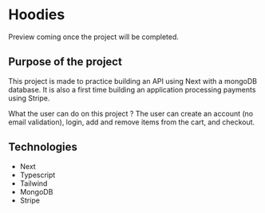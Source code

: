 # Hoodies

Preview coming once the project will be completed.

## Purpose of the project

This project is made to practice building an API using Next with a mongoDB database.
It is also a first time building an application processing payments using Stripe.

What the user can do on this project ?
The user can create an account (no email validation), login, add and remove items from the cart, and checkout.

## Technologies

- Next
- Typescript
- Tailwind
- MongoDB
- Stripe
